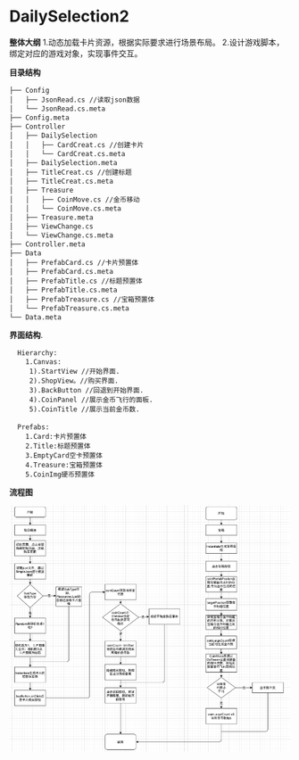 # DailySelection2

**整体大纲**
 1.动态加载卡片资源，根据实际要求进行场景布局。
 2.设计游戏脚本，绑定对应的游戏对象，实现事件交互。
 
**目录结构**  
```
├── Config
│   ├── JsonRead.cs //读取json数据  
│   └── JsonRead.cs.meta
├── Config.meta
├── Controller
│   ├── DailySelection
│   │   ├── CardCreat.cs //创建卡片  
│   │   └── CardCreat.cs.meta
│   ├── DailySelection.meta
│   ├── TitleCreat.cs //创建标题  
│   ├── TitleCreat.cs.meta
│   ├── Treasure
│   │   ├── CoinMove.cs //金币移动  
│   │   └── CoinMove.cs.meta
│   ├── Treasure.meta
│   ├── ViewChange.cs
│   └── ViewChange.cs.meta
├── Controller.meta
├── Data
│   ├── PrefabCard.cs //卡片预置体  
│   ├── PrefabCard.cs.meta
│   ├── PrefabTitle.cs //标题预置体  
│   ├── PrefabTitle.cs.meta
│   ├── PrefabTreasure.cs //宝箱预置体  
│   └── PrefabTreasure.cs.meta
└── Data.meta
```
 
**界面结构**. 
```
  Hierarchy:  
    1.Canvas:  
     1).StartView //开始界面. 
     2).ShopView。//购买界面. 
     3).BackButton //回退到开始界面. 
     4).CoinPanel //展示金币飞行的面板. 
     5).CoinTitle //展示当前金币数. 
     
  Prefabs:
    1.Card:卡片预置体 
    2.Title:标题预置体 
    3.EmptyCard空卡预置体 
    4.Treasure:宝箱预置体 
    5.CoinImg硬币预置体
 ``` 
**流程图**  

![image](https://github.com/89trillion-songzhiheng/DailySelection2/blob/main/Picture/newTrepic.png)
